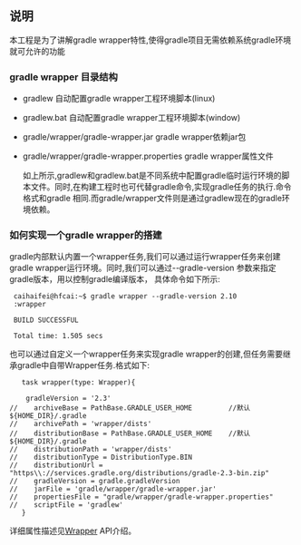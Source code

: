 ## 说明

本工程是为了讲解gradle wrapper特性,使得gradle项目无需依赖系统gradle环境就可允许的功能

### gradle wrapper  目录结构

- gradlew 自动配置gradle wrapper工程环境脚本(linux)
- gradlew.bat 自动配置gradle wrapper工程环境脚本(window)
- gradle/wrapper/gradle-wrapper.jar gradle wrapper依赖jar包
- gradle/wrapper/gradle-wrapper.properties gradle wrapper属性文件


  如上所示,gradlew和gradlew.bat是不同系统中配置gradle临时运行环境的脚本文件。同时,在构建工程时也可代替gradle命令,实现gradle任务的执行.命令格式和gradle
  相同.而gradle/wrapper文件则是通过gradlew现在的gradle环境依赖。
  
  
### 如何实现一个gradle wrapper的搭建
  gradle内部默认内置一个wrapper任务,我们可以通过运行wrapper任务来创建gradle wrapper运行环境。同时,我们可以通过--gradle-version 参数来指定gradle版本，用以控制gradle编译版本，
  具体命令如下所示:
  ```
   caihaifei@hfcai:~$ gradle wrapper --gradle-version 2.10
   :wrapper
   
   BUILD SUCCESSFUL
   
   Total time: 1.505 secs
  
  ```
  也可以通过自定义一个wrapper任务来实现gradle wrapper的创建,但任务需要继承gradle中自带Wrapper任务.格式如下:
  
  ```
     task wrapper(type: Wrapper){
    
      gradleVersion = '2.3'
//    archiveBase = PathBase.GRADLE_USER_HOME         //默认 ${HOME_DIR}/.gradle
//    archivePath = 'wrapper/dists'
//    distributionBase = PathBase.GRADLE_USER_HOME    //默认 ${HOME_DIR}/.gradle
//    distributionPath = 'wrapper/dists'
//    distributionType = DistributionType.BIN
//    distributionUrl = "https\\://services.gradle.org/distributions/gradle-2.3-bin.zip"
//    gradleVersion = gradle.gradleVersion
//    jarFile = 'gradle/wrapper/gradle-wrapper.jar'
//    propertiesFile = "gradle/wrapper/gradle-wrapper.properties"
//    scriptFile = 'gradlew'
     }
  
  ```
 
  详细属性描述见[Wrapper](https://docs.gradle.org/current/dsl/org.gradle.api.tasks.wrapper.Wrapper.html#org.gradle.api.tasks.wrapper.Wrapper:archivePath) API介绍。




